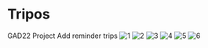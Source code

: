# Tripos
GAD22 Project
Add reminder trips
![1](https://github.com/CsAhmed2020/Tripos/blob/master/app/src/main/java/com/example/tripso/screens/Collage_20221212_175445.jpg)
![2](https://github.com/CsAhmed2020/Tripos/blob/master/app/src/main/java/com/example/tripso/screens/Screenshot_20221212_175327_com.example.tripso.jpg)
![3](https://github.com/CsAhmed2020/Tripos/blob/master/app/src/main/java/com/example/tripso/screens/Screenshot_20221212_175333_com.example.tripso.jpg)
![4](https://github.com/CsAhmed2020/Tripos/blob/master/app/src/main/java/com/example/tripso/screens/Screenshot_20221212_175344_com.example.tripso.jpg)
![5](https://github.com/CsAhmed2020/Tripos/blob/master/app/src/main/java/com/example/tripso/screens/Screenshot_20221212_175349_com.example.tripso.jpg)
![6](https://github.com/CsAhmed2020/Tripos/blob/master/app/src/main/java/com/example/tripso/screens/Screenshot_20221212_175356_com.example.tripso.jpg)
